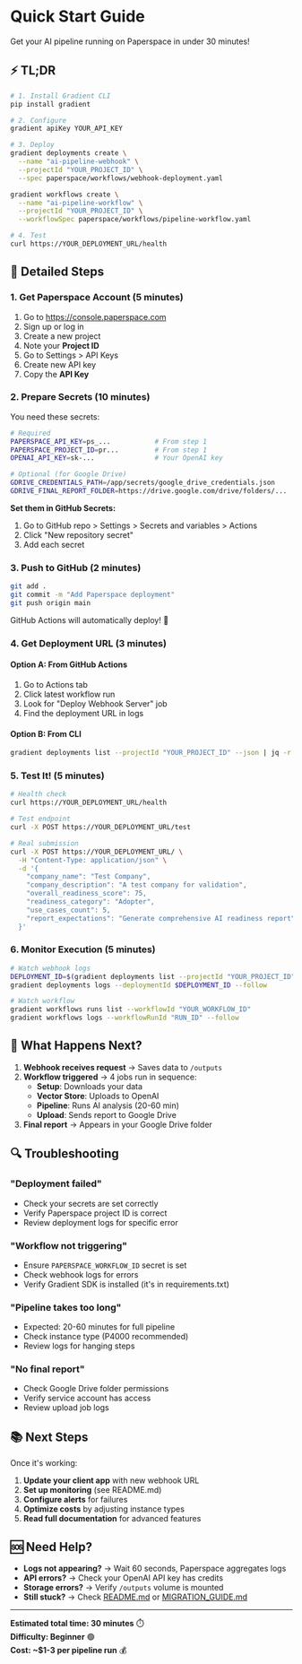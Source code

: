 # Quick Start Guide

Get your AI pipeline running on Paperspace in under 30 minutes!

## ⚡ TL;DR

```bash
# 1. Install Gradient CLI
pip install gradient

# 2. Configure
gradient apiKey YOUR_API_KEY

# 3. Deploy
gradient deployments create \
  --name "ai-pipeline-webhook" \
  --projectId "YOUR_PROJECT_ID" \
  --spec paperspace/workflows/webhook-deployment.yaml

gradient workflows create \
  --name "ai-pipeline-workflow" \
  --projectId "YOUR_PROJECT_ID" \
  --workflowSpec paperspace/workflows/pipeline-workflow.yaml

# 4. Test
curl https://YOUR_DEPLOYMENT_URL/health
```

## 📝 Detailed Steps

### 1. Get Paperspace Account (5 minutes)

1. Go to https://console.paperspace.com
2. Sign up or log in
3. Create a new project
4. Note your **Project ID**
5. Go to Settings > API Keys
6. Create new API key
7. Copy the **API Key**

### 2. Prepare Secrets (10 minutes)

You need these secrets:

```bash
# Required
PAPERSPACE_API_KEY=ps_...           # From step 1
PAPERSPACE_PROJECT_ID=pr...         # From step 1
OPENAI_API_KEY=sk-...               # Your OpenAI key

# Optional (for Google Drive)
GDRIVE_CREDENTIALS_PATH=/app/secrets/google_drive_credentials.json
GDRIVE_FINAL_REPORT_FOLDER=https://drive.google.com/drive/folders/...
```

**Set them in GitHub Secrets:**
1. Go to GitHub repo > Settings > Secrets and variables > Actions
2. Click "New repository secret"
3. Add each secret

### 3. Push to GitHub (2 minutes)

```bash
git add .
git commit -m "Add Paperspace deployment"
git push origin main
```

GitHub Actions will automatically deploy! 🎉

### 4. Get Deployment URL (3 minutes)

#### Option A: From GitHub Actions

1. Go to Actions tab
2. Click latest workflow run
3. Look for "Deploy Webhook Server" job
4. Find the deployment URL in logs

#### Option B: From CLI

```bash
gradient deployments list --projectId "YOUR_PROJECT_ID" --json | jq -r '.[0].endpoint'
```

### 5. Test It! (5 minutes)

```bash
# Health check
curl https://YOUR_DEPLOYMENT_URL/health

# Test endpoint
curl -X POST https://YOUR_DEPLOYMENT_URL/test

# Real submission
curl -X POST https://YOUR_DEPLOYMENT_URL/ \
  -H "Content-Type: application/json" \
  -d '{
    "company_name": "Test Company",
    "company_description": "A test company for validation",
    "overall_readiness_score": 75,
    "readiness_category": "Adopter",
    "use_cases_count": 5,
    "report_expectations": "Generate comprehensive AI readiness report"
  }'
```

### 6. Monitor Execution (5 minutes)

```bash
# Watch webhook logs
DEPLOYMENT_ID=$(gradient deployments list --projectId "YOUR_PROJECT_ID" --json | jq -r '.[0].id')
gradient deployments logs --deploymentId $DEPLOYMENT_ID --follow

# Watch workflow
gradient workflows runs list --workflowId "YOUR_WORKFLOW_ID"
gradient workflows logs --workflowRunId "RUN_ID" --follow
```

## 🎯 What Happens Next?

1. **Webhook receives request** → Saves data to `/outputs`
2. **Workflow triggered** → 4 jobs run in sequence:
   - **Setup**: Downloads your data
   - **Vector Store**: Uploads to OpenAI
   - **Pipeline**: Runs AI analysis (20-60 min)
   - **Upload**: Sends report to Google Drive
3. **Final report** → Appears in your Google Drive folder

## 🔍 Troubleshooting

### "Deployment failed"
- Check your secrets are set correctly
- Verify Paperspace project ID is correct
- Review deployment logs for specific error

### "Workflow not triggering"
- Ensure `PAPERSPACE_WORKFLOW_ID` secret is set
- Check webhook logs for errors
- Verify Gradient SDK is installed (it's in requirements.txt)

### "Pipeline takes too long"
- Expected: 20-60 minutes for full pipeline
- Check instance type (P4000 recommended)
- Review logs for hanging steps

### "No final report"
- Check Google Drive folder permissions
- Verify service account has access
- Review upload job logs

## 📚 Next Steps

Once it's working:

1. **Update your client app** with new webhook URL
2. **Set up monitoring** (see README.md)
3. **Configure alerts** for failures
4. **Optimize costs** by adjusting instance types
5. **Read full documentation** for advanced features

## 🆘 Need Help?

- **Logs not appearing?** → Wait 60 seconds, Paperspace aggregates logs
- **API errors?** → Check your OpenAI API key has credits
- **Storage errors?** → Verify `/outputs` volume is mounted
- **Still stuck?** → Check [README.md](README.md) or [MIGRATION_GUIDE.md](MIGRATION_GUIDE.md)

---

**Estimated total time: 30 minutes** ⏱️  
**Difficulty: Beginner** 🟢  
**Cost: ~$1-3 per pipeline run** 💰

